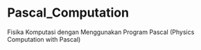 # Pascal_Computation
Fisika Komputasi dengan Menggunakan Program Pascal (Physics Computation with Pascal) 
